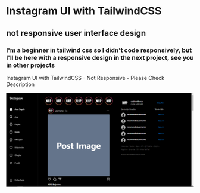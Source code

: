 # Instagram UI with TailwindCSS
## not responsive user interface design
### I'm a beginner in tailwind css so I didn't code responsively, but I'll be here with a responsive design in the next project, see you in other projects
Instagram UI with TailwindCSS - Not Responsive - Please Check Description

![Screenshot in project](https://github.com/thenerepe/instagram-ui-with-tailwindcss/blob/main/screenshot.png?raw=true)
